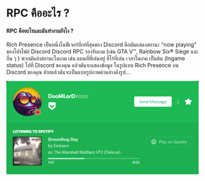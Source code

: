 # RPC คืออะไร ?

#### RPC คืออะไรและมันทำงานยังไง ?

Rich Presence เป็นหนึ่งในฟีเจอร์ที่เท่ที่สุดของ Discord  คือมันแสดงสถานะ "now playing" ของโปรไฟล์ Discord  Discord RPC รองรับเกม \(เช่น GTA V™, Rainbow Six® Siege และอื่น ๆ \) พวกมันส่งสถานะในเกม เช่น แผนที่ที่เล่นอยู่ ฮีโร่ที่เล่น เวลาในเกม เป็นต้น \(Ingame status\) ไปที่ Discord ของคุณ แล้วมันจะแสดงข้อมูล                                ในรูปแบบ Rich Presence บน Discord ของคุณ ท้ายแล้วมันจะเป็นแบบรูปภาพด้านล่างดังรูป... 

![Spotify RPC](../.gitbook/assets/spotify_rpc_example.PNG)


